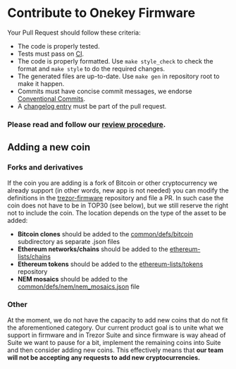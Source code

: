 # Contribute to Onekey Firmware

Your Pull Request should follow these criteria:

- The code is properly tested.
- Tests must pass on [CI](https://travis-ci.org/OneKeyHQ/firmware).
- The code is properly formatted. Use `make style_check` to check the format
  and `make style` to do the required changes.
- The generated files are up-to-date. Use `make gen` in repository root to make
  it happen.
- Commits must have concise commit messages, we endorse [Conventional Commits](https://www.conventionalcommits.org).
- A [changelog entry](changelog.md) must be part of the pull request.

### Please read and follow our [review procedure](review.md).

## Adding a new coin

### Forks and derivatives

If the coin you are adding is a fork of Bitcoin or other cryptocurrency
we already support (in other words, new app is not needed) you can
modify the definitions in the [trezor-firmware][] repository and file a
PR. In such case the coin does not have to be in TOP30 (see below), but
we still reserve the right not to include the coin. The location depends
on the type of the asset to be added:

-   **Bitcoin clones** should be added to the [common/defs/bitcoin][]
    subdirectory as separate .json files
-   **Ethereum networks/chains** should be added to the
    [ethereum-lists/chains][]
-   **Ethereum tokens** should be added to the [ethereum-lists/tokens][]
    repository
-   **NEM mosaics** should be added to the
    [common/defs/nem/nem_mosaics.json][] file

### Other

At the moment, we do not have the capacity to add new coins that do not
fit the aforementioned category. Our current product goal is to unite
what we support in firmware and in Trezor Suite and since firmware is
way ahead of Suite we want to pause for a bit, implement the remaining
coins into Suite and then consider adding new coins. This effectively
means that **our team will not be accepting any requests to add new
cryptocurrencies.**

  [trezor-firmware]: https://github.com/trezor/trezor-firmware
  [common/defs/bitcoin]: https://github.com/trezor/trezor-firmware/tree/master/common/defs/bitcoin
  [ethereum-lists/chains]: https://github.com/ethereum-lists/chains
  [ethereum-lists/tokens]: https://github.com/ethereum-lists/tokens
  [common/defs/nem/nem_mosaics.json]: https://github.com/trezor/trezor-firmware/tree/master/common/defs/nem/nem_mosaics.json
  [common/defs/misc/misc.json]: https://github.com/trezor/trezor-firmware/tree/master/common/defs/misc/misc.json
